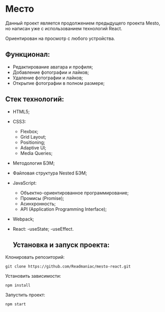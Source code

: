 # Место
Данный проект является продолжением предыдущего проекта Mesto, но написан уже с использованием технологий React.

Ориентирован на просмотр с любого устройства.

## Функционал:
- Редактирование аватара и профиля;
- Добавление фотографии и лайков;
- Удаление фотографии и лайков;
- Открытие фотографии в полном размере;

## Стек технологий:

- HTML5;
- CSS3:
  - Flexbox;
  - Grid Layout;
  - Positioning;
  - Adaptive UI;
  - Media Queries;
- Методология БЭМ;
- Файловая структура Nested БЭМ;
- JavaScript:
  - Объектно-ориентированное программирование;
  - Промисы (Promise);
  - Асинхронность;
  - API (Application Programming Interface);
- Webpack;
- React:
  -useState;
  -useEffect.

  ## Установка и запуск проекта:

Клонировать репозиторий:

    git clone https://github.com/Readmaniac/mesto-react.git

Установить зависимости:

    npm install

Запустить проект:

    npm start
